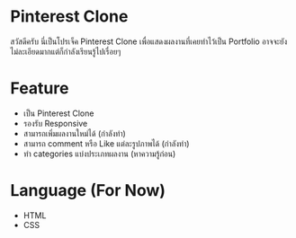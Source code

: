 # Pinterest Clone
สวัสดีครับ นี่เป็นโปรเจ็ค Pinterest Clone เพื่อแสดงผลงานที่เคยทำไว้เป็น Portfolio อาจจะยังไม่ละเอียดมากแต่ก็กำลังเรียนรู้ไปเรื่อยๆ

# Feature
- เป็น Pinterest Clone
- รองรับ Responsive
- สามารถเพิ่มผลงานใหม่ได้ (กำลังทำ)
- สามารถ comment หรือ Like แต่ละรูปภาพได้ (กำลังทำ)
- ทำ categories แบ่งประเภทผลงาน (หาความรู้ก่อน)

# Language (For Now)
- HTML
- CSS
